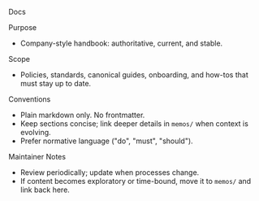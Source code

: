 Docs

Purpose
- Company-style handbook: authoritative, current, and stable.

Scope
- Policies, standards, canonical guides, onboarding, and how-tos that must stay up to date.

Conventions
- Plain markdown only. No frontmatter.
- Keep sections concise; link deeper details in `memos/` when context is evolving.
- Prefer normative language ("do", "must", "should").

Maintainer Notes
- Review periodically; update when processes change.
- If content becomes exploratory or time-bound, move it to `memos/` and link back here.
